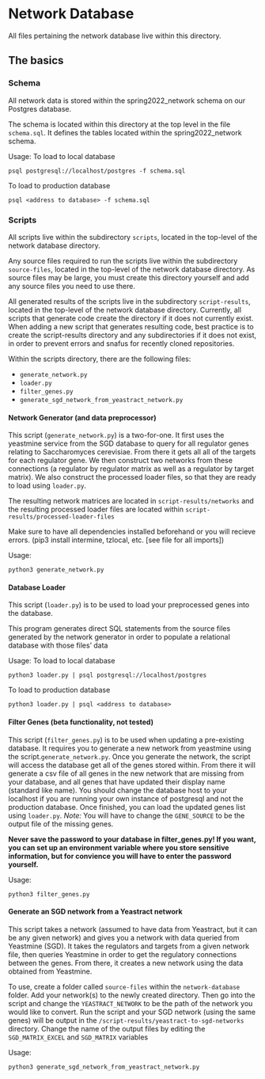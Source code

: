 # Network Database

All files pertaining the network database live within this directory.

## The basics

### Schema

All network data is stored within the spring2022_network schema on our Postgres database.

The schema is located within this directory at the top level in the file `schema.sql`. It defines the tables located within the spring2022_network schema. 

Usage:
To load to local database
```
psql postgresql://localhost/postgres -f schema.sql
```
To load to production database
```
psql <address to database> -f schema.sql
```

### Scripts

All scripts live within the subdirectory `scripts`, located in the top-level of the network database directory. 

Any source files required to run the scripts live within the subdirectory `source-files`, located in the top-level of the network database directory. As source files may be large, you must create this directory yourself and add any source files you need to use there. 

All generated results of the scripts live in the subdirectory `script-results`, located in the top-level of the network database directory. Currently, all scripts that generate code create the directory if it does not currently exist. When adding a new script that generates resulting code, best practice is to create the script-results directory and any subdirectories if it does not exist, in order to prevent errors and snafus for recently cloned repositories.

Within the scripts directory, there are the following files:

- `generate_network.py`
- `loader.py`
- `filter_genes.py`
- `generate_sgd_network_from_yeastract_network.py`

#### Network Generator (and data preprocessor)

This script (`generate_network.py`) is a two-for-one. It first uses the yeastmine service from the SGD database to query for all regulator genes relating to Saccharomyces cerevisiae. From there it gets all all of the targets for each regulator gene. We then construct two networks from these connections (a regulator by regulator matrix as well as a regulator by target matrix). We also construct the processed loader files, so that they are ready to load using `loader.py`.

The resulting network matrices are located in `script-results/networks` and the resulting processed loader files are located within `script-results/processed-loader-files`

Make sure to have all dependencies installed beforehand or you will recieve errors. (pip3 install intermine, tzlocal, etc. [see file for all imports])

Usage: 
```
python3 generate_network.py
```
#### Database Loader

This script (`loader.py`) is to be used to load your preprocessed genes into the database. 

This program generates direct SQL statements from the source files generated by the network generator in order to populate a relational database with those files’ data

Usage: 
To load to local database
```
python3 loader.py | psql postgresql://localhost/postgres
```
To load to production database
```
python3 loader.py | psql <address to database>
```

#### Filter Genes (beta functionality, not tested)

This script (`filter_genes.py`) is to be used when updating a pre-existing database. It requires you to generate a new network from yeastmine using the script.`generate_network.py`. Once you generate the network, the script will access the database get all of the genes stored within. From there it will generate a csv file of all genes in the new network that are missing from your database, and all genes that have updated their display name (standard like name). You should change the database host to your localhost if you are running your own instance of postgresql and not the production database. Once finished, you can load the updated genes list using `loader.py`. *Note:* You will have to change the `GENE_SOURCE` to be the output file of the missing genes. 

**Never save the password to your database in filter_genes.py! If you want, you can set up an environment variable where you store sensitive information, but for convience you will have to enter the password yourself.**

Usage: 
```
python3 filter_genes.py
```


#### Generate an SGD network from a Yeastract network

This script takes a network (assumed to have data from Yeastract, but it can be any given network) and gives you a network with data queried from Yeastmine (SGD). It takes the regulators and targets from a given network file, then queries Yeastmine in order to get the regulatory connections between the genes. From there, it creates a new network using the data obtained from Yeastmine. 

To use, create a folder called `source-files` within the `network-database` folder. Add your network(s) to the newly created directory. Then go into the script and change the `YEASTRACT_NETWORK` to be the path of the network you would like to convert. Run the script and your SGD network (using the same genes) will be output in the `/script-results/yeastract-to-sgd-networks` directory. Change the name of the output files by editing the `SGD_MATRIX_EXCEL` and `SGD_MATRIX` variables

Usage: 
```
python3 generate_sgd_network_from_yeastract_network.py
```

